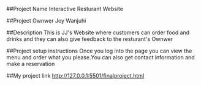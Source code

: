 ##Project Name
Interactive Resturant Website

##Project Ownwer
Joy Wanjuhi

##Description
This is JJ's Website where customers can order food and drinks and they can also give feedback to the resturant's Ownwer

##Project setup instructions
Once you log into the page you can view the menu and order what you please.You can also get contact information and make a reservation


##My project link
http://127.0.0.1:5501/finalproject.html
